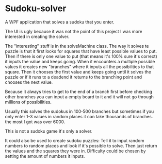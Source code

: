 # Sudoku-solver
A WPF application that solves a sudoku that you enter.

The UI is ugly because it was not the point of this project I was more interested in creating the solver. 


The "interesting" stuff is in the solveMachine class. The way it solves te puzzle is that it first looks for squares that have least possible values to put.
Then if there is only one value to put (that means it's 100% sure it's correct) it inputs the value and keeps going. When it encounters a multiple possible values
it creates new "branches" where it inputs all the possibilities to that square. Then it chooses the first value and keeps going until it solves the puzzle or
if it runs to a deadend it returns to the branching point and chooses the next value. 

Because it always tries to get to the end of a branch first before checking other branches you can input a empty board to it and 
it will not go through millions of possibilities.

Usually this solves the sudokus in 100-500 branches but sometimes if you only enter 1-3 values in random places it can take thousands of branches.
the most I got was over 6000.

This is not a sudoku game it's only a solver.

It could also be used to create sudoku puzzles: Tell it to input random numbers to random places and look if it's possible to solve. 
Then just return the values and the squares they were in. Difficulty could be chosen by setting the amount of numbers it inputs.
